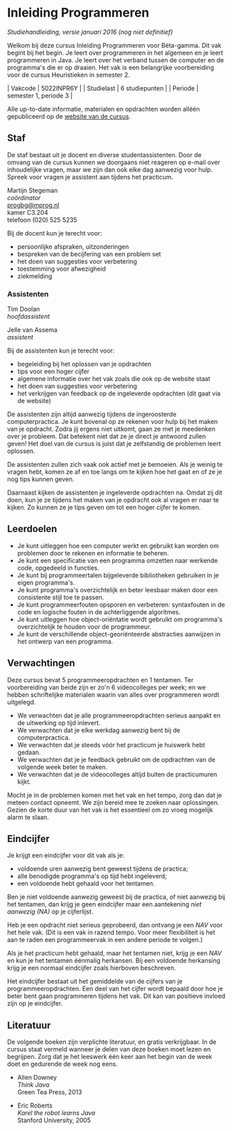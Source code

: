 # Inleiding Programmeren

*Studiehandleiding, versie januari 2016 (nog niet definitief)*

Welkom bij deze cursus Inleiding Programmeren voor Bèta-gamma. Dit vak begint bij het begin. Je
leert over programmeren in het algemeen en je leert programmeren in Java. Je leert over het verband
tussen de computer en de programma's die er op draaien. Het vak is een belangrijke voorbereiding
voor de cursus Heuristieken in semester 2.

| Vakcode    | 5022INPR6Y            |
| Studielast | 6 studiepunten        |
| Periode    | semester 1, periode 3 |

Alle up-to-date informatie, materialen en opdrachten worden alléén gepubliceerd op de [website van de cursus](https://progbg.mprog.nl/).

## Staf

De staf bestaat uit je docent en diverse studentassistenten. Door de omvang van de cursus kunnen we
doorgaans niet reageren op e-mail over inhoudelijke vragen, maar we zijn dan ook elke dag aanwezig
voor hulp. Spreek voor vragen je assistent aan tijdens het practicum.

Martijn Stegeman  
*coördinator*  
progbg@mprog.nl  
kamer C3.204  
telefoon (020) 525 5235

Bij de docent kun je terecht voor:

* persoonlijke afspraken, uitzonderingen
* bespreken van de becijfering van een problem set
* het doen van suggesties voor verbetering
* toestemming voor afwezigheid
* ziekmelding

### Assistenten

Tim Doolan  
*hoofdassistent*

Jelle van Assema  
*assistent*

Bij de assistenten kun je terecht voor:

* begeleiding bij het oplossen van je opdrachten
* tips voor een hoger cijfer
* algemene informatie over het vak zoals die ook op de website staat
* het doen van suggesties voor verbetering
* het verkrijgen van feedback op de ingeleverde opdrachten (dit gaat via de website)

De assistenten zijn altijd aanwezig tijdens de ingeroosterde computerpractica.
Je kunt bovenal op ze rekenen voor hulp bij het maken van je opdracht. Zodra
jij ergens niet uitkomt, gaan ze met je meedenken over je probleem. Dat
betekent niet dat ze je direct je antwoord zullen geven! Het doel van de cursus
is juist dat je zelfstandig de problemen leert oplossen.

De assistenten zullen zich vaak ook actief met je bemoeien. Als je weinig te
vragen hebt, komen ze af en toe langs om te kijken hoe het gaat en of ze je nog
tips kunnen geven.

Daarnaast kijken de assistenten je ingeleverde opdrachten na. Omdat zij dit
doen, kun je ze tijdens het maken van je opdracht ook al vragen er naar te
kijken. Zo kunnen ze je tips geven om tot een hoger cijfer te komen.

## Leerdoelen

* Je kunt uitleggen hoe een computer werkt en gebruikt kan worden om problemen
  door te rekenen en informatie te beheren.
* Je kunt een specificatie van een programma omzetten naar werkende code,
  opgedeeld in functies.
* Je kunt bij programmeertalen bijgeleverde bibliotheken gebruiken in je eigen
  programma's.
* Je kunt programma's overzichtelijk en beter leesbaar maken door een
  consistente stijl toe te passen.
* Je kunt programmeerfouten opsporen en verbeteren: syntaxfouten in de code en
  logische fouten in de achterliggende algoritmes.
* Je kunt uitleggen hoe object-oriëntatie wordt gebruikt om programma's
  overzichtelijk te houden voor de programmeur.
* Je kunt de verschillende object-georiënteerde abstracties aanwijzen in het
  ontwerp van een programma.

## Verwachtingen

Deze cursus bevat 5 programmeeropdrachten en 1 tentamen. Ter voorbereiding
van beide zijn er zo'n 6 videocolleges per week; en we hebben schriftelijke
materialen waarin van alles over programmeren wordt uitgelegd.

* We verwachten dat je alle programmeeropdrachten serieus aanpakt en de uitwerking op tijd inlevert.
* We verwachten dat je elke werkdag aanwezig bent bij de computerpractica.
* We verwachten dat je steeds vóór het practicum je huiswerk hebt gedaan.
* We verwachten dat je je feedback gebruikt om de opdrachten van de volgende week beter te maken.
* We verwachten dat je de videocolleges altijd buiten de practicumuren kijkt.

Mocht je in de problemen komen met het vak en het tempo, zorg dan dat je meteen contact opneemt. We
zijn bereid mee te zoeken naar oplossingen. Gezien de korte duur van het vak is het essentieel om
zo vroeg mogelijk alarm te slaan.

## Eindcijfer

Je krijgt een eindcijfer voor dit vak als je:

* voldoende uren aanwezig bent geweest tijdens de practica;
* alle benodigde programma's op tijd hebt ingeleverd;
* een voldoende hebt gehaald voor het tentamen.

Ben je niet voldoende aanwezig geweest bij de practica, of niet aanwezig bij het tentamen, dan
krijg je geen eindcijfer maar een aantekening *niet aanwezig (NA)* op je cijferlijst.

Heb je een opdracht niet serieus geprobeerd, dan ontvang je een *NAV* voor het hele vak. (Dit is een vak in razend tempo. Voor meer flexibiliteit is het aan te raden een programmeervak in een andere periode te volgen.)

Als je het practicum hebt gehaald, maar het tentamen niet, krijg je een *NAV* en kun je het
tentamen éénmalig herkansen. Bij een voldoende herkansing krijg je een normaal eindcijfer zoals hierboven beschreven.

Het eindcijfer bestaat uit het gemiddelde van de cijfers van je programmeeropdrachten. Een deel van
het cijfer wordt bepaald door hoe je beter bent gaan programmeren tijdens het vak. Dit kan van
positieve invloed zijn op je eindcijfer.

## Literatuur

De volgende boeken zijn verplichte literatuur, en gratis verkrijgbaar. In de cursus staat vermeld
wanneer je delen van deze boeken moet lezen en begrijpen. Zorg dat je het leeswerk één keer aan het
begin van de week doet en gedurende de week nog eens.

* Allen Downey  
  *Think Java*  
  Green Tea Press, 2013  

* Eric Roberts  
  *Karel the robot learns Java*  
  Stanford University, 2005  
